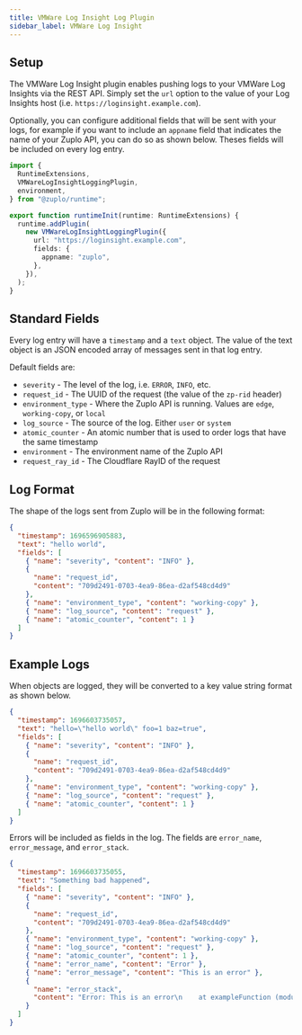 ```yaml
---
title: VMWare Log Insight Log Plugin
sidebar_label: VMWare Log Insight
---
```


<EnterpriseFeature name="Custom logging" />

## Setup

The VMWare Log Insight plugin enables pushing logs to your VMWare Log Insights
via the REST API. Simply set the `url` option to the value of your Log Insights
host (i.e. `https://loginsight.example.com`).

Optionally, you can configure additional fields that will be sent with your
logs, for example if you want to include an `appname` field that indicates the
name of your Zuplo API, you can do so as shown below. Theses fields will be
included on every log entry.

```ts title="modules/zuplo.runtime.ts"
import {
  RuntimeExtensions,
  VMWareLogInsightLoggingPlugin,
  environment,
} from "@zuplo/runtime";

export function runtimeInit(runtime: RuntimeExtensions) {
  runtime.addPlugin(
    new VMWareLogInsightLoggingPlugin({
      url: "https://loginsight.example.com",
      fields: {
        appname: "zuplo",
      },
    }),
  );
}
```

## Standard Fields

Every log entry will have a `timestamp` and a `text` object. The value of the
text object is an JSON encoded array of messages sent in that log entry.

Default fields are:

- `severity` - The level of the log, i.e. `ERROR`, `INFO`, etc.
- `request_id` - The UUID of the request (the value of the `zp-rid` header)
- `environment_type` - Where the Zuplo API is running. Values are `edge`,
  `working-copy`, or `local`
- `log_source` - The source of the log. Either `user` or `system`
- `atomic_counter` - An atomic number that is used to order logs that have the
  same timestamp
- `environment` - The environment name of the Zuplo API
- `request_ray_id` - The Cloudflare RayID of the request

## Log Format

The shape of the logs sent from Zuplo will be in the following format:

```json
{
  "timestamp": 1696596905883,
  "text": "hello world",
  "fields": [
    { "name": "severity", "content": "INFO" },
    {
      "name": "request_id",
      "content": "709d2491-0703-4ea9-86ea-d2af548cd4d9"
    },
    { "name": "environment_type", "content": "working-copy" },
    { "name": "log_source", "content": "request" },
    { "name": "atomic_counter", "content": 1 }
  ]
}
```

## Example Logs

When objects are logged, they will be converted to a key value string format as
shown below.

```json
{
  "timestamp": 1696603735057,
  "text": "hello=\"hello world\" foo=1 baz=true",
  "fields": [
    { "name": "severity", "content": "INFO" },
    {
      "name": "request_id",
      "content": "709d2491-0703-4ea9-86ea-d2af548cd4d9"
    },
    { "name": "environment_type", "content": "working-copy" },
    { "name": "log_source", "content": "request" },
    { "name": "atomic_counter", "content": 1 }
  ]
}
```

Errors will be included as fields in the log. The fields are `error_name`,
`error_message`, and `error_stack`.

```json
{
  "timestamp": 1696603735055,
  "text": "Something bad happened",
  "fields": [
    { "name": "severity", "content": "INFO" },
    {
      "name": "request_id",
      "content": "709d2491-0703-4ea9-86ea-d2af548cd4d9"
    },
    { "name": "environment_type", "content": "working-copy" },
    { "name": "log_source", "content": "request" },
    { "name": "atomic_counter", "content": 1 },
    { "name": "error_name", "content": "Error" },
    { "name": "error_message", "content": "This is an error" },
    {
      "name": "error_stack",
      "content": "Error: This is an error\n    at exampleFunction (module/foo.ts:32:21)"
    }
  ]
}
```
